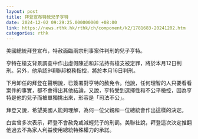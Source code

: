```yaml
---
layout: post
title: 拜登宣布特赦兒子亨特
date: 2024-12-02 09:29:25.000000000 +08:00
link: https://news.rthk.hk/rthk/ch/component/k2/1781683-20241202.htm
categories: rthk
---
```


美國總統拜登宣布，特赦面臨兩宗刑事案件判刑的兒子亨特。

亨特在槍支背景調查中作出虛假陳述和非法持有槍支被定罪，將於本月12日判刑。另外，他承認9項聯邦稅務指控，將於本月16日判刑。

下月卸任的拜登在聲明說，已簽署對亨特的赦免令。他說，任何理智的人只要看看案件的事實，都不會得出其他結論，又說，亨特受到選擇性和不公平檢控，因為亨特是他的兒子而被單獨挑出來，形容是「司法不公」。

拜登又說，希望美國人能夠理解，為何一位父親和一位總統會作出這樣的決定。

白宮曾多次表示，拜登不會赦免或減輕兒子的刑罰。美聯社說，拜登這次決定推翻他過去不為家人利益使用總統特殊權力的承諾。
